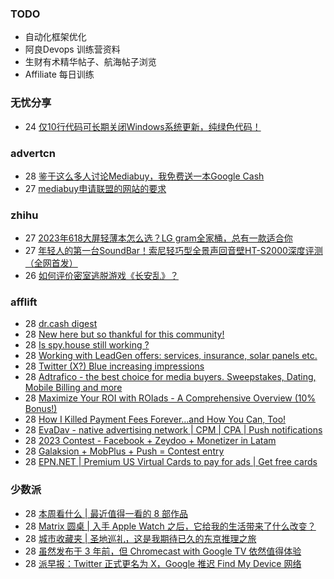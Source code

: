 ### TODO
-  自动化框架优化
-  阿良Devops 训练营资料
-  生财有术精华帖子、航海帖子浏览
-  Affiliate 每日训练

### 无忧分享
<!-- ruyo:START -->
-  24 [仅10行代码可长期关闭Windows系统更新，纯绿色代码！](https://51.ruyo.net/18440.html)<!-- ruyo:END -->

### advertcn
<!-- advertcn:START -->
-  28 [鉴于这么多人讨论Mediabuy，我免费送一本Google Cash](https://www.advertcn.com/forum.php?mod=viewthread&tid=111387)
-  27 [mediabuy申请联盟的网站的要求](https://www.advertcn.com/forum.php?mod=viewthread&tid=111380)<!-- advertcn:END -->

### zhihu
<!-- zhihu:START -->
-  27 [2023年618大屏轻薄本怎么选？LG gram全家桶，总有一款适合你](http://zhuanlan.zhihu.com/p/632641888?utm_campaign=rss&utm_medium=rss&utm_source=rss&utm_content=title)
-  27 [年轻人的第一台SoundBar！索尼轻巧型全景声回音壁HT-S2000深度评测（全网首发）](http://zhuanlan.zhihu.com/p/630990296?utm_campaign=rss&utm_medium=rss&utm_source=rss&utm_content=title)
-  26 [如何评价密室逃脱游戏《长安乱》？](http://www.zhihu.com/question/563950552/answer/3045961312?utm_campaign=rss&utm_medium=rss&utm_source=rss&utm_content=title)<!-- zhihu:END -->

### afflift
<!-- afflift:START -->
-  28 [dr.cash digest](https://afflift.com/f/threads/dr-cash-digest.9730/)
-  28 [New here but so thankful for this community!](https://afflift.com/f/threads/new-here-but-so-thankful-for-this-community.11360/)
-  28 [Is spy.house still working ?](https://afflift.com/f/threads/is-spy-house-still-working.11359/)
-  28 [Working with LeadGen offers: services, insurance, solar panels etc.](https://afflift.com/f/threads/working-with-leadgen-offers-services-insurance-solar-panels-etc.11363/)
-  28 [Twitter &lpar;X?&rpar; Blue increasing impressions](https://afflift.com/f/threads/twitter-x-blue-increasing-impressions.11356/)
-  28 [Adtrafico - the best choice for media buyers. Sweepstakes, Dating, Mobile Billing and more](https://afflift.com/f/threads/adtrafico-the-best-choice-for-media-buyers-sweepstakes-dating-mobile-billing-and-more.4312/)
-  28 [Maximize Your ROI with ROIads - A Comprehensive Overview &lpar;10% Bonus!&rpar;](https://afflift.com/f/threads/maximize-your-roi-with-roiads-a-comprehensive-overview-10-bonus.11259/)
-  28 [How I Killed Payment Fees Forever…and How You Can, Too!](https://afflift.com/f/threads/how-i-killed-payment-fees-forever%E2%80%A6and-how-you-can-too.10749/)
-  28 [EvaDav - native advertising network | CPM | CPA | Push notifications](https://afflift.com/f/threads/evadav-native-advertising-network-cpm-cpa-push-notifications.1501/)
-  28 [2023 Contest - Facebook + Zeydoo + Monetizer in Latam](https://afflift.com/f/threads/2023-contest-facebook-zeydoo-monetizer-in-latam.10256/)
-  28 [Galaksion + MobPlus + Push = Contest entry](https://afflift.com/f/threads/galaksion-mobplus-push-contest-entry.11270/)
-  28 [EPN.NET | Premium US Virtual Cards to pay for ads | Get free cards](https://afflift.com/f/threads/epn-net-premium-us-virtual-cards-to-pay-for-ads-get-free-cards.11362/)<!-- afflift:END -->

### 少数派
<!-- sspai:START -->
-  28 [本周看什么 | 最近值得一看的 8 部作品](https://sspai.com/post/81569)
-  28 [Matrix 圆桌 | 入手 Apple Watch 之后，它给我的生活带来了什么改变？](https://sspai.com/post/81552)
-  28 [城市收藏夹 | 圣地巡礼，这是我期待已久的东京推理之旅](https://sspai.com/post/81315)
-  28 [虽然发布于 3 年前，但 Chromecast with Google TV 依然值得体验](https://sspai.com/post/81331)
-  28 [派早报：Twitter 正式更名为 X，Google 推迟 Find My Device 网络](https://sspai.com/post/81546)<!-- sspai:END -->
